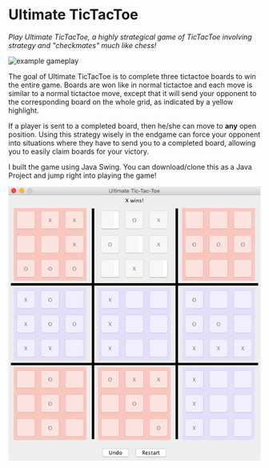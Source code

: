 # Ultimate TicTacToe
*Play Ultimate TicTacToe, a highly strategical game of TicTacToe involving strategy and "checkmates" much like chess!*

![example gameplay](ExampleGameplay.gif)

The goal of Ultimate TicTacToe is to complete three tictactoe boards to win the entire game. Boards are won like in normal tictactoe and each move is similar to a normal tictactoe move, except that it will send your opponent to the corresponding board on the whole grid, as indicated by a yellow highlight.

If a player is sent to a completed board, then he/she can move to **any** open position. Using this strategy wisely in the endgame can force your opponent into situations where they have to send you to a completed board, allowing you to easily claim boards for your victory.

I built the game using Java Swing. You can download/clone this as a Java Project and jump right into playing the game!

![Have fun!](ExampleWin.png)
